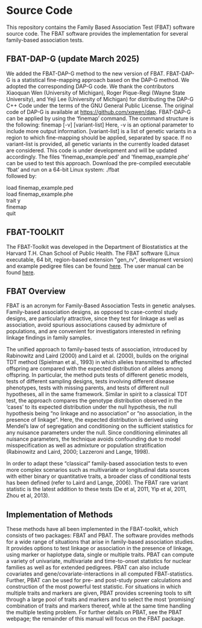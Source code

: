 # Source Code
This repository contains the Family Based Association Test (FBAT) software source code. The FBAT software provides the implementation for several family-based association tests. 

## FBAT-DAP-G (update March 2025)
We added the FBAT-DAP-G method to the new version of FBAT. FBAT-DAP-G is a statistical fine-mapping approach based on the DAP-G method. We adopted the corresponding DAP-G code. We thank the contributors Xiaoquan Wen (University of Michigan), Roger Pique-Regi (Wayne State University), and Yeji Lee (University of Michigan) for distributing the DAP-G C++ Code under the terms of the GNU General Public License. The original code of DAP-G is available at https://github.com/xqwen/dap.
FBAT-DAP-G can be applied by using the ‘finemap’ command. The command structure is the following:
finemap [-v] [variant-list]
Here, -v is an optional parameter to include more output information. [variant-list] is a list of genetic variants in a region to which fine-mapping should be applied, separated by space. If no variant-list is provided, all genetic variants in the currently loaded dataset are considered. This code is under development and will be updated accordingly. 
The files 'finemap_example.ped' and 'finemap_example.phe' can be used to test this approach. Download the pre-compiled executable ‘fbat’ and run on a 64-bit Linux system:
./fbat  
followed by:

load finemap_example.ped  
load finemap_example.phe  
trait y  
finemap  
quit  
 


## FBAT-TOOLKIT
The FBAT-Toolkit was developed in the Department of Biostatistics at the Harvard T.H. Chan School of Public Health. The FBAT software (Linux executable, 64 bit, region-based extension "gen_rv", development version) and example pedigree files can be found [here](https://sites.google.com/view/fbatwebpage). The user manual can be found [here](https://drive.google.com/file/d/1QYada0wegEbspwFPRlyv7g9hKNv7krmA/view).

## FBAT Overview
FBAT is an acronym for Family-Based Association Tests in genetic analyses. Family-based association designs, as opposed to case-control study designs, are particularly attractive, since they test for linkage as well as association, avoid spurious associations caused by admixture of populations, and are convenient for investigators interested in refining linkage findings in family samples.

The unified approach to family-based tests of association, introduced by Rabinowitz and Laird (2000) and Laird et al. (2000), builds on the original TDT method (Spielman et al., 1993) in which alleles transmitted to affected offspring are compared with the expected distribution of alleles among offspring. In particular, the method puts tests of different genetic models, tests of different sampling designs, tests involving different disease phenotypes, tests with missing parents, and tests of different null hypotheses, all in the same framework. Similar in spirit to a classical TDT test, the approach compares the genotype distribution observed in the ‘cases’ to its expected distribution under the null hypothesis, the null hypothesis being “no linkage and no association” or “no association, in the presence of linkage”. Here, the expected distribution is derived using Mendel’s law of segregation and conditioning on the sufficient statistics for any nuisance parameters under the null. Since conditioning eliminates all nuisance parameters, the technique avoids confounding due to model misspecification as well as admixture or population stratification (Rabinowitz and Laird, 2000; Lazzeroni and Lange, 1998).

In order to adapt these “classical” family-based association tests to even more complex scenarios such as multivariate or longitudinal data sources with either binary or quantitative traits, a broader class of conditional tests has been defined (refer to Laird and Lange, 2006). The FBAT rare variant statistic is the latest addition to these tests (De et al, 2011, Yip et al, 2011, Zhou et al, 2013).

## Implementation of Methods
These methods have all been implemented in the FBAT-toolkit, which consists of two packages: FBAT and PBAT. The software provides methods for a wide range of situations that arise in family-based association studies. It provides options to test linkage or association in the presence of linkage, using marker or haplotype data, single or multiple traits. PBAT can compute a variety of univariate, multivariate and time-to-onset statistics for nuclear families as well as for extended pedigrees. PBAT can also include covariates and gene/covariate-interactions in all computed FBAT-statistics. Further, PBAT can be used for pre- and post-study power calculations and construction of the most powerful test statistic. For situations in which multiple traits and markers are given, PBAT provides screening tools to sift through a large pool of traits and markers and to select the most ‘promising’ combination of traits and markers thereof, while at the same time handling the multiple testing problem. For further details on PBAT, see the PBAT webpage; the remainder of this manual will focus on the FBAT package.
